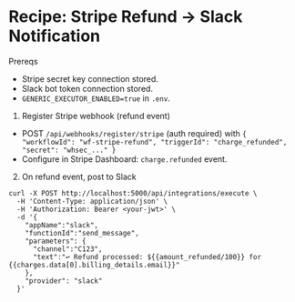 # Recipe: Stripe Refund → Slack Notification

Prereqs

- Stripe secret key connection stored.
- Slack bot token connection stored.
- `GENERIC_EXECUTOR_ENABLED=true` in `.env`.

1) Register Stripe webhook (refund event)

- POST `/api/webhooks/register/stripe` (auth required) with `{ "workflowId": "wf-stripe-refund", "triggerId": "charge_refunded", "secret": "whsec_..." }`
- Configure in Stripe Dashboard: `charge.refunded` event.

2) On refund event, post to Slack

```
curl -X POST http://localhost:5000/api/integrations/execute \
  -H 'Content-Type: application/json' \
  -H 'Authorization: Bearer <your-jwt>' \
  -d '{
    "appName":"slack",
    "functionId":"send_message",
    "parameters": {
      "channel":"C123",
      "text":"↩️ Refund processed: ${{amount_refunded/100}} for {{charges.data[0].billing_details.email}}"
    },
    "provider": "slack"
  }'
```
